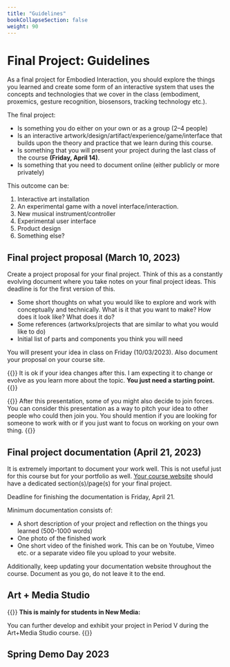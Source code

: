 ```yaml
---
title: "Guidelines"
bookCollapseSection: false
weight: 90
---
```


# Final Project: Guidelines

As a final project for Embodied Interaction, you should explore the things you learned and create some form of an interactive system that uses the concepts and technologies that we cover in the class (embodiment, proxemics, gesture recognition, biosensors, tracking technology etc.).

The final project:

- Is something you do either on your own or as a group (2–4 people)
- Is an interactive artwork/design/artifact/experience/game/interface that builds upon the theory and practice that we learn during this course.
- Is something that you will present your project during the last class of the course **(Friday, April 14)**.
- Is something that you need to document online (either publicly or more privately)

This outcome can be:

1. Interactive art installation
2. An experimental game with a novel interface/interaction.
3. New musical instrument/controller
4. Experimental user interface
5. Product design
6. Something else?

## Final project proposal (March 10, 2023)

Create a project proposal for your final project. Think of this as a constantly evolving document where you take notes on your final project ideas. This deadline is for the first version of this.

- Some short thoughts on what you would like to explore and work with conceptually and technically. What is it that you want to make? How does it look like? What does it do?
- Some references (artworks/projects that are similar to what you would like to do)
- Initial list of parts and components you think you will need

You will present your idea in class on Friday (10/03/2023). Also document your proposal on your course site.

{{<hint info>}}
It is ok if your idea changes after this. I am expecting it to change or evolve as you learn more about the topic. **You just need a starting point.**
{{</hint>}}

{{<hint info>}}
After this presentation, some of you might also decide to join forces. You can consider this presentation as a way to pitch your idea to other people who could then join you. You should mention if you are looking for someone to work with or if you just want to focus on working on your own thing.
{{</hint>}}

## Final project documentation (April 21, 2023)

It is extremely important to document your work well. This is not useful just for this course but for your portfolio as well. [Your course website](../documentation-website/) should have a dedicated section(s)/page(s) for your final project.

Deadline for finishing the documentation is Friday, April 21.

Minimum documentation consists of:

- A short description of your project and reflection on the things you learned (500-1000 words)
- One photo of the finished work
- One short video of the finished work. This can be on Youtube, Vimeo etc. or a separate video file you upload to your website.

Additionally, keep updating your documentation website throughout the course. Document as you go, do not leave it to the end.

## Art + Media Studio

{{<hint info>}}
**This is mainly for students in New Media:**

You can further develop and exhibit your project in Period V during the Art+Media Studio course.
{{</hint>}}

## Spring Demo Day 2023
